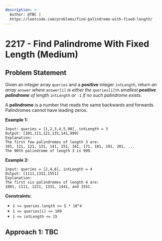 ```yaml
---
description: >-
  Author: @TBC |
  https://leetcode.com/problems/find-palindrome-with-fixed-length/
---
```


# 2217 - Find Palindrome With Fixed Length (Medium)

## Problem Statement

Given an integer array `queries` and a **positive** integer `intLength`, return _an array_ `answer` _where_ `answer[i]` _is either the_ `queries[i]th` _smallest **positive palindrome** of length_ `intLength` _or_ `-1` _if no such palindrome exists_.

A **palindrome** is a number that reads the same backwards and forwards. Palindromes cannot have leading zeros.



**Example 1:**

```
Input: queries = [1,2,3,4,5,90], intLength = 3
Output: [101,111,121,131,141,999]
Explanation:
The first few palindromes of length 3 are:
101, 111, 121, 131, 141, 151, 161, 171, 181, 191, 201, ...
The 90th palindrome of length 3 is 999.
```

**Example 2:**

```
Input: queries = [2,4,6], intLength = 4
Output: [1111,1331,1551]
Explanation:
The first six palindromes of length 4 are:
1001, 1111, 1221, 1331, 1441, and 1551.
```

**Constraints:**

* `1 <= queries.length <= 5 * 10^4`
* `1 <= queries[i] <= 109`
* `1 <= intLength <= 15`

## Approach 1: TBC

